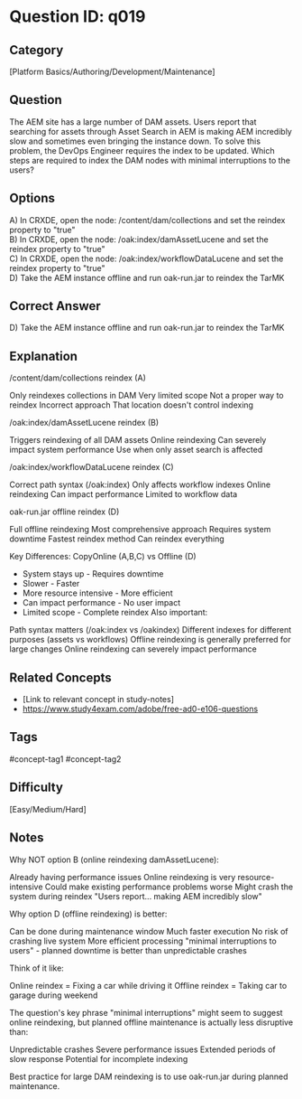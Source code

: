 # Question ID: q019

## Category
[Platform Basics/Authoring/Development/Maintenance]

## Question
The AEM site has a large number of DAM assets. Users report that searching for assets through Asset Search in AEM is making AEM incredibly slow and sometimes even bringing the instance down. To solve this problem, the DevOps Engineer requires the index to be updated.
Which steps are required to index the DAM nodes with minimal interruptions to the users?

## Options
A) In CRXDE, open the node: /content/dam/collections and set the reindex property to "true"  <br /> 
B) In CRXDE, open the node: /oak:index/damAssetLucene and set the reindex property to "true" <br /> 
C) In CRXDE, open the node: /oak:index/workflowDataLucene and set the reindex property to "true" <br /> 
D) Take the AEM instance offline and run oak-run.jar to reindex the TarMK  <br /> 

## Correct Answer
D) Take the AEM instance offline and run oak-run.jar to reindex the TarMK  <br /> 

## Explanation
/content/dam/collections reindex (A)

Only reindexes collections in DAM
Very limited scope
Not a proper way to reindex
Incorrect approach
That location doesn't control indexing


/oak:index/damAssetLucene reindex (B)

Triggers reindexing of all DAM assets
Online reindexing
Can severely impact system performance
Use when only asset search is affected


/oak:index/workflowDataLucene reindex (C)

Correct path syntax (/oak:index)
Only affects workflow indexes
Online reindexing
Can impact performance
Limited to workflow data


oak-run.jar offline reindex (D)

Full offline reindexing
Most comprehensive approach
Requires system downtime
Fastest reindex method
Can reindex everything

Key Differences:
CopyOnline (A,B,C)           vs     Offline (D)
- System stays up              - Requires downtime
- Slower                      - Faster
- More resource intensive     - More efficient
- Can impact performance      - No user impact
- Limited scope              - Complete reindex
Also important:

Path syntax matters (/oak:index vs /oakindex)
Different indexes for different purposes (assets vs workflows)
Offline reindexing is generally preferred for large changes
Online reindexing can severely impact performance

## Related Concepts
- [Link to relevant concept in study-notes]
- https://www.study4exam.com/adobe/free-ad0-e106-questions 

## Tags
#concept-tag1 #concept-tag2

## Difficulty
[Easy/Medium/Hard]

## Notes
Why NOT option B (online reindexing damAssetLucene):

Already having performance issues
Online reindexing is very resource-intensive
Could make existing performance problems worse
Might crash the system during reindex
"Users report... making AEM incredibly slow"

Why option D (offline reindexing) is better:

Can be done during maintenance window
Much faster execution
No risk of crashing live system
More efficient processing
"minimal interruptions to users" - planned downtime is better than unpredictable crashes


Think of it like:

Online reindex = Fixing a car while driving it
Offline reindex = Taking car to garage during weekend

The question's key phrase "minimal interruptions" might seem to suggest online reindexing, but planned offline maintenance is actually less disruptive than:

Unpredictable crashes
Severe performance issues
Extended periods of slow response
Potential for incomplete indexing

Best practice for large DAM reindexing is to use oak-run.jar during planned maintenance.